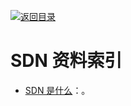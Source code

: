 [![返回目录](https://parg.co/UGo)](https://parg.co/b4z) 



# SDN 资料索引

- [SDN 是什么](http://mp.weixin.qq.com/s/xO3Vu7gKoaZ317FiaA2pSw)：。
